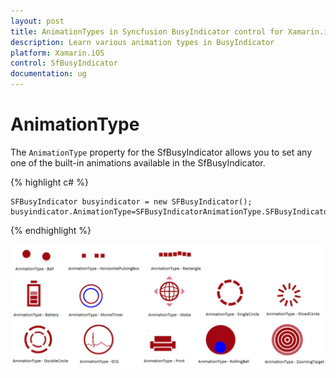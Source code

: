 ```yaml
---
layout: post
title: AnimationTypes in Syncfusion BusyIndicator control for Xamarin.iOS
description: Learn various animation types in BusyIndicator
platform: Xamarin.iOS
control: SfBusyIndicator
documentation: ug
---
```



# AnimationType

The `AnimationType` property for the SfBusyIndicator allows you to set any one of the built-in animations available in the SfBusyIndicator.

{% highlight c# %}

	SFBusyIndicator busyindicator = new SFBusyIndicator();
	busyindicator.AnimationType=SFBusyIndicatorAnimationType.SFBusyIndicatorAnimationTypeBall;
	
{% endhighlight %} 

![](images/Ball.png)                 

